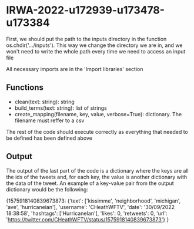 # IRWA-2022-u172939-u173478-u173384

First, we should put the path to the inputs directory in the function os.chdir('.../inputs'). This way we change the directory we are in, and we won't need to write the whole path every time we need to access an input file

All necessary imports are in the 'Import libraries' section

## Functions

- clean(text: string): string
- build_terms(text: string): list of strings
- create_mapping(filename, key, value, verbose=True): dictionary. The filename must reffer to a csv

The rest of the code should execute correctly as everything that needed to be defined has been defined above

## Output

The output of the last part of the code is a dictionary where the keys are all the ids of the tweets and, for each key, the value is another dictionary with the data of the tweet.
An example of a key-value pair from the output dictionary would be the following:

{1575918140839673873:
{‘text': ['kissimme', 'neighborhood', 'michigan', 'ave', 'hurricaneian'],
 'username': 'CHeathWFTV',
 'date': '30/09/2022 18:38:58',
 'hashtags': ['HurricaneIan'],
 'likes': 0,
 'retweets': 0,
 'url': 'https://twitter.com/CHeathWFTV/status/1575918140839673873'}
}
